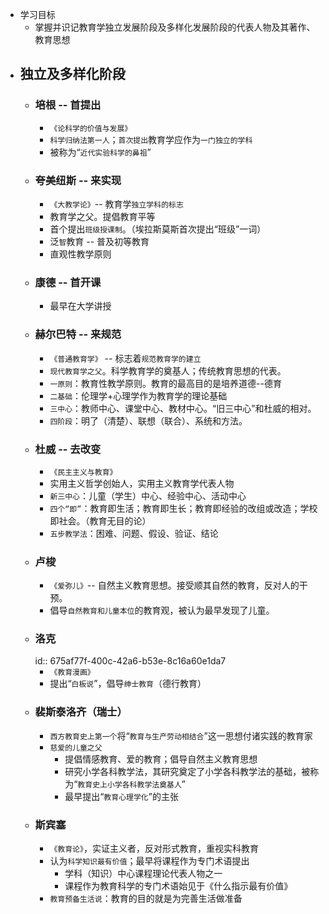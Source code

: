- 学习目标
	- 掌握并识记教育学独立发展阶段及多样化发展阶段的代表人物及其著作、教育思想
- ## 独立及多样化阶段
	- ### 培根 -- 首提出
		- `《论科学的价值与发展》`
		- `科学归纳法第一人`；`首次提出`教育学应作为`一门独立的学科`
		- 被称为“`近代实验科学的鼻祖`”
	- ### 夸美纽斯 -- 来实现
		- `《大教学论》`-- 教育学`独立学科的标志`
		- 教育学之父。提倡教育平等
		- 首个提出`班级授课制`。（埃拉斯莫斯首次提出“班级”一词）
		- 泛`智`教育 -- 普及初等教育
		- 直观性教学原则
	- ### 康德 -- 首开课
		- 最早在大学讲授
	- ### 赫尔巴特 -- 来规范
		- `《普通教育学》` -- 标志着`规范教育学的建立`
		- `现代教育学之父`。科学教育学的奠基人；传统教育思想的代表。
		- `一原则`：教育性教学原则。教育的最高目的是培养道德--德育
		- `二基础`：伦理学+心理学作为教育学的理论基础
		- `三中心`：教师中心、课堂中心、教材中心。“旧三中心”和杜威的相对。
		- `四阶段`：明了（清楚）、联想（联合）、系统和方法。
	- ### 杜威 -- 去改变
		- `《民主主义与教育》`
		- 实用主义哲学创始人，实用主义教育学代表人物
		- `新三中心`：儿童（学生）中心、经验中心、活动中心
		- `四个“即”`：教育即生活；教育即生长；教育即经验的改组或改造；学校即社会。（教育无目的论）
		- `五步教学法`：困难、问题、假设、验证、结论
	- ### 卢梭
		- `《爱弥儿》`-- 自然主义教育思想。接受顺其自然的教育，反对人的干预。
		- 倡导`自然教育和儿童本位`的教育观，被认为最早发现了儿童。
	- ### 洛克
	  id:: 675af77f-400c-42a6-b53e-8c16a60e1da7
		- `《教育漫画》`
		- 提出“`白板说`”，倡导`绅士教育`（德行教育）
	- ### 裴斯泰洛齐（瑞士）
		- `西方教育史上第一个`将“`教育与生产劳动相结合`”这一思想付诸实践的教育家
		- `慈爱的儿童之父`
			- 提倡情感教育、爱的教育；倡导自然主义教育思想
			- 研究小学各科教学法，其研究奠定了小学各科教学法的基础，被称为“`教育史上小学各科教学法奠基人`”
			- 最早提出“`教育心理学化`”的主张
	- ### 斯宾塞
		- `《教育论》`，实证主义者，反对形式教育，重视实科教育
		- 认为`科学知识最有价值`；最早将课程作为专门术语提出
			- 学科（知识）中心课程理论代表人物之一
			- 课程作为教育科学的专门术语始见于《什么指示最有价值》
		- `教育预备生活说`：教育的目的就是为完善生活做准备